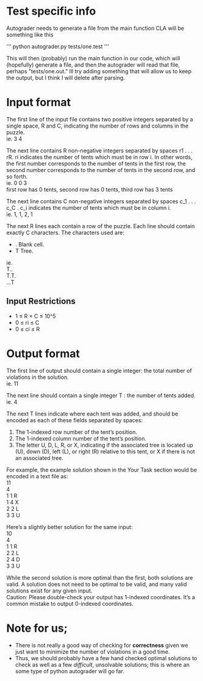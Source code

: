 # Test specific info

Autograder needs to generate a file from the main function
CLA will be something like this

'''
python autograder.py tests/one.test
'''

This will then (probably) run the main function in our code, which will (hopefully) generate a file, and then the autograder will read that file, perhaps "tests/one.out." Ill try adding something that will allow us to keep the output, but I think I will delete after parsing.



# Input format
The first line of the input file contains two positive integers separated by a single space, R and C, indicating the number of rows and columns in the puzzle. <br>
ie. 3 4

The next line contains R non-negative integers separated by spaces r1 . . . rR. ri indicates the number of tents which must be in row i. In other words, the first number corresponds to the number of tents in the first row, the second number corresponds to the number of tents in the second row, and so forth. <br>
ie. 0 0 3 <br>
first row has 0 tents, second row has 0 tents, third row has 3 tents

The next line contains C non-negative integers separated by spaces c_1 . . . c_C . c_i indicates the number of tents which must be in column i. <br>
ie. 1, 1, 2, 1

The next R lines each contain a row of the puzzle. Each line should contain exactly C characters. The characters used are: 
- . Blank cell.
- T Tree.

ie. <br>
T.. <br>
T.T. <br>
...T

## Input Restrictions
- 1 ≤ R × C ≤ 10^5
- 0 ≤ ri ≤ C
- 0 ≤ ci ≤ R

# Output format
The first line of output should contain a single integer: the total number of violations in the solution. <br>
ie. 11

The next line should contain a single integer T : the number of tents added. <br>
ie. 4

The next T lines indicate where each tent was added, and should be encoded as each of these fields separated by
spaces:
1. The 1-indexed row number of the tent’s position.
2. The 1-indexed column number of the tent’s position.
3. The letter U, D, L, R, or X, indicating if the associated tree is located up (U), down (D), left (L), or right (R) relative to this tent, or X if there is not an associated tree.

For example, the example solution shown in the Your Task section would be encoded in a text file as: <br>
11 <br>
4<br>
1 1 R<br>
1 4 X<br>
2 2 L<br>
3 3 U<br>

Here’s a slightly better solution for the same input:<br>
10<br>
4<br>
1 1 R<br>
2 2 L<br>
2 4 D<br>
3 3 U

While the second solution is more optimal than the first, both solutions are valid. A solution does not need to be optimal to be valid, and many valid solutions exist for any given input.<br>
Caution: Please double-check your output has 1-indexed coordinates. It’s a common mistake to output 0-indexed coordinates.


# Note for us;
- There is not really a good way of checking for **correctness** given we just want to minimize the number of violations in a good time.
- Thus, we should probably have a few hand checked optimal solutions to check as well as a few *difficult*, unsolvable solutions; this is where an some type of python autograder will go far.
